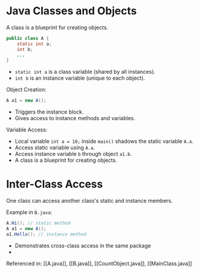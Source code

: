 # Java Classes and Objects

A class is a blueprint for creating objects.

```java
public class A {
    static int a;
    int b;
    ...
}
```

- `static int a` is a class variable (shared by all instances).
- `int b` is an instance variable (unique to each object).

Object Creation:

```java
A a1 = new A();
```

- Triggers the instance block.
- Gives access to instance methods and variables.

Variable Access:

- Local variable `int a = 10;` inside `main()` shadows the static variable `A.a`.
- Access static variable using `A.a`.
- Access instance variable `b` through object `a1.b`.
- A class is a blueprint for creating objects.
# Inter-Class Access

One class can access another class's static and instance members.

Example in `B.java`:

```java
A.Hi(); // static method
A a1 = new A();
a1.Hello(); // instance method
```

- Demonstrates cross-class access in the same package
- 
Referenced in: [[A.java]], [[B.java]],  [[CountObject.java]], [[MainClass.java]]